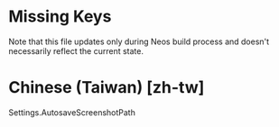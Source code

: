 # Missing Keys
Note that this file updates only during Neos build process and doesn't necessarily reflect the current state.

# Chinese (Taiwan) [zh-tw]
Settings.AutosaveScreenshotPath  

